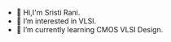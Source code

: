- 👋 Hi,I'm Sristi Rani. 
- 👀 I’m interested in VLSI. 
- 🌱 I’m currently learning CMOS VLSI Design.


<!---
Sristi2002/Sristi2002 is a ✨ special ✨ repository because its `README.md` (this file) appears on your GitHub profile.
You can click the Preview link to take a look at your changes.
--->
